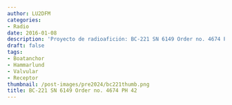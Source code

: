 ```yaml
---
author: LU2DFM
categories:
- Radio
date: 2016-01-08
description: 'Proyecto de radioafición: BC-221 SN 6149 Order no. 4674 PH 42. '
draft: false
tags:
- Boatanchor
- Hammarlund
- Valvular
- Receptor
thumbnail: /post-images/pre2024/bc221thumb.png
title: BC-221 SN 6149 Order no. 4674 PH 42
---
```

